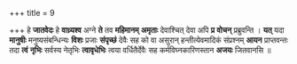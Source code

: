 +++
title = 9

+++
हे **जातवेदः** हे **वाध्र्यश्व** अग्ने **ते** तव **महिमानम्** **अमृताः** देवाश्चित् देवा अपि **प्र** **वोचन्** प्रब्रुवन्ति । **यत्** यदा **मानुषीः** मनुष्यसंबन्धिन्यः **विशः** प्रजाः **संपृच्छं** देवैः सह को वा असुरान् हन्तीत्येवमादिकं संप्रश्नम् **आयन** प्राप्तवन्तः तदा **त्वं** **नृभिः** सर्वस्य नेतृभिः **त्वावृधेभिः** त्वया वर्धितैर्देवैः सह कर्मविघ्नकारिणस्तान **अजयः** जितवानसि ॥